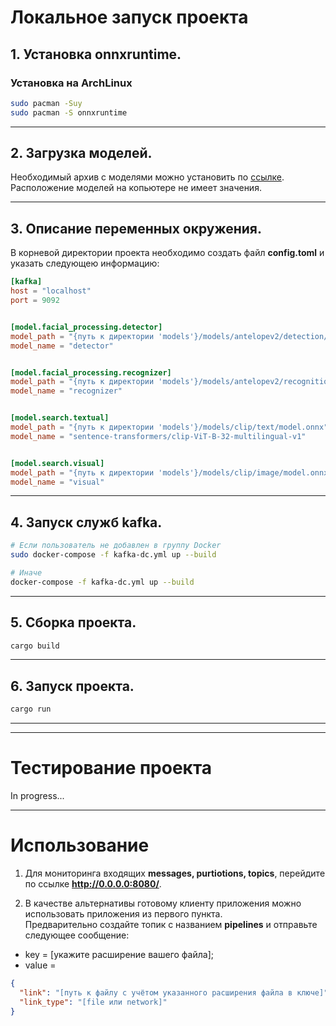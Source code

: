 # Локальное запуск проекта


## 1. Установка onnxruntime.

### Установка на ArchLinux
``` zsh
sudo pacman -Suy
sudo pacman -S onnxruntime
```

---

## 2. Загрузка моделей.

Необходимый архив с моделями можно установить по [ссылке](https://disk.yandex.ru/d/10OegiujsUYQ1A).\
Расположение моделей на копьютере не имеет значения.

---

## 3. Описание переменных окружения.

В корневой директории проекта необходимо создать файл **config.toml** и указать следующею информацию:

``` toml
[kafka]
host = "localhost"
port = 9092


[model.facial_processing.detector]
model_path = "{путь к директории 'models'}/models/antelopev2/detection/model.onnx"
model_name = "detector"


[model.facial_processing.recognizer]
model_path = "{путь к директории 'models'}/models/antelopev2/recognition/model.onnx"
model_name = "recognizer"


[model.search.textual]
model_path = "{путь к директории 'models'}/models/clip/text/model.onnx"
model_name = "sentence-transformers/clip-ViT-B-32-multilingual-v1"


[model.search.visual]
model_path = "{путь к директории 'models'}/models/clip/image/model.onnx"
model_name = "visual"
```

---

## 4. Запуск служб kafka.
``` zsh
# Если пользователь не добавлен в группу Docker
sudo docker-compose -f kafka-dc.yml up --build

# Иначе
docker-compose -f kafka-dc.yml up --build
```


---

## 5. Сборка проекта.

``` zsh
cargo build
```

---

## 6. Запуск проекта.

``` zsh
cargo run
```

---
---

# Тестирование проекта

In progress...


---


# Использование

1) Для мониторинга входящих **messages, purtiotions, topics**, перейдите по ссылке **http://0.0.0.0:8080/**.

2) В качестве альтернативы готовому клиенту приложения можно использовать приложения из первого пункта. \
Предварительно создайте топик с названием **pipelines** и отправьте следующее сообщение:
- key = [укажите расширение вашего файла];
- value =
``` json
{
  "link": "[путь к файлу с учётом указанного расширения файла в ключе]",
  "link_type": "[file или network]"
}
```
